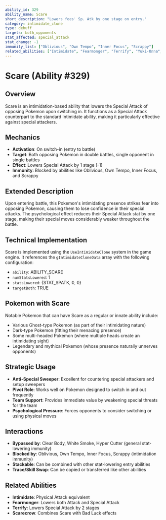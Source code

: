 ```yaml
---
ability_id: 329
ability_name: Scare
short_description: "Lowers foes' Sp. Atk by one stage on entry."
category: intimidate_clone
type: debuff
targets: both_opponents
stat_affected: special_attack
stat_change: -1
immunity_list: ["Oblivious", "Own Tempo", "Inner Focus", "Scrappy"]
related_abilities: ["Intimidate", "Fearmonger", "Terrify", "Yuki-Onna", "Malicious", "Petrify", "Scarecrow"]
---
```


# Scare (Ability #329)

## Overview
Scare is an intimidation-based ability that lowers the Special Attack of opposing Pokemon upon switching in. It functions as a Special Attack counterpart to the standard Intimidate ability, making it particularly effective against special attackers.

## Mechanics
- **Activation**: On switch-in (entry to battle)
- **Target**: Both opposing Pokemon in double battles, single opponent in single battles
- **Effect**: Lowers Special Attack by 1 stage (-1)
- **Immunity**: Blocked by abilities like Oblivious, Own Tempo, Inner Focus, and Scrappy

## Extended Description
Upon entering battle, this Pokemon's intimidating presence strikes fear into opposing Pokemon, causing them to lose confidence in their special attacks. The psychological effect reduces their Special Attack stat by one stage, making their special moves considerably weaker throughout the battle.

## Technical Implementation
Scare is implemented using the `UseIntimidateClone` system in the game engine. It references the `gIntimidateCloneData` array with the following configuration:
- `ability`: ABILITY_SCARE
- `numStatsLowered`: 1
- `statsLowered`: {STAT_SPATK, 0, 0}
- `targetBoth`: TRUE

## Pokemon with Scare
Notable Pokemon that can have Scare as a regular or innate ability include:
- Various Ghost-type Pokemon (as part of their intimidating nature)
- Dark-type Pokemon (fitting their menacing presence)
- Some multi-headed Pokemon (where multiple heads create an intimidating sight)
- Legendary and mythical Pokemon (whose presence naturally unnerves opponents)

## Strategic Usage
- **Anti-Special Sweeper**: Excellent for countering special attackers and setup sweepers
- **Pivot Role**: Works well on Pokemon designed to switch in and out frequently
- **Team Support**: Provides immediate value by weakening special threats for the team
- **Psychological Pressure**: Forces opponents to consider switching or using physical moves

## Interactions
- **Bypassed by**: Clear Body, White Smoke, Hyper Cutter (general stat-lowering immunity)
- **Blocked by**: Oblivious, Own Tempo, Inner Focus, Scrappy (intimidation immunity)
- **Stackable**: Can be combined with other stat-lowering entry abilities
- **Trace/Skill Swap**: Can be copied or transferred like other abilities

## Related Abilities
- **Intimidate**: Physical Attack equivalent
- **Fearmonger**: Lowers both Attack and Special Attack
- **Terrify**: Lowers Special Attack by 2 stages
- **Scarecrow**: Combines Scare with Bad Luck effects